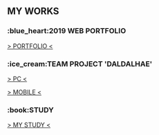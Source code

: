 <h2>MY WORKS</h2>
<h3>:blue_heart:2019 WEB PORTFOLIO</h3>
<a href="https://tex9681.github.io/2019portfolio/portfolio/">&gt; PORTFOLIO &lt;</a>
<h3>:ice_cream:TEAM PROJECT 'DALDALHAE'</h3>
<a href="https://tex9681.github.io/2019portfolio/DAL/DALDALHAE_PC/pc_index.html">&gt; PC &lt;</a>

<a href="https://tex9681.github.io/2019portfolio/DAL/DALDALHAE_MB_edit/m_index.html">&gt; MOBILE &lt;</a>

<h3>:book:STUDY</h3>
<a href="https://tex9681.github.io/nyam/html/">&gt; MY STUDY &lt;</a>
